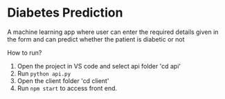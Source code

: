 # Diabetes Prediction
A machine learning app where user can enter the required details given in the form and can predict whether the patient is diabetic or not

How to run?
1. Open the project in VS code and select api folder 'cd api'
2. Run `python api.py`
3. Open the client folder 'cd client'
4. Run `npm start` to access front end.

